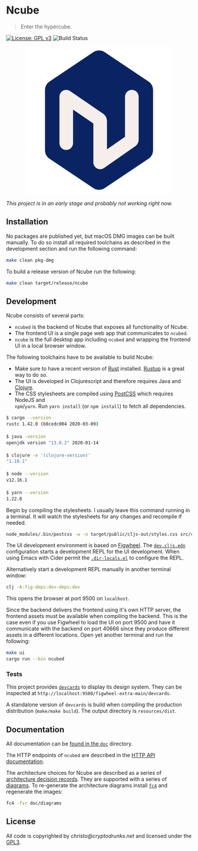 # Ncube

> Enter the hypercube.

[![License: GPL v3](https://img.shields.io/badge/License-GPL%20v3-blue.svg)](https://www.gnu.org/licenses/gpl-3.0) ![Build Status](https://github.com/critocrito/ncube/workflows/Build%20Status/badge.svg)

<p align="center">
  <img src="/resources/logo.png" width="400" alt="Ncube - Data exploration and verification for human rights">
</p>

_This project is in an early stage and probably not working right now._

## Installation

No packages are published yet, but macOS DMG images can be built manually. To do
so install all required toolchains as described in the development section and
run the following command:

```sh
make clean pkg-dmg
```

To build a release version of Ncube run the following:

```sh
make clean target/release/ncube
```

## Development

Ncube consists of several parts:

- `ncubed` is the backend of Ncube that exposes all functionality of Ncube.
- The frontend UI is a single page web app that communicates to `ncubed`.
- `ncube` is the full desktop app including `ncubed` and wrapping the frontend UI in a local browser window.

The following toolchains have to be available to build Ncube:

- Make sure to have a recent version of [Rust](https://www.rust-lang.org/)
  installed. [Rustup](https://rustup.rs/) is a great way to do so.
- The UI is developed in Clojurescript and therefore requires Java and
  [Clojure](https://clojure.org/guides/getting_started).
- The CSS stylesheets are compiled using [PostCSS](https://postcss.org/) which requires NodeJS and  
  `npm`/`yarn`. Run `yarn install` (or `npm install`) to fetch all dependencies.

```sh
$ cargo --version
rustc 1.42.0 (b8cedc004 2020-03-09)

$ java -version
openjdk version "13.0.2" 2020-01-14

$ clojure -e '(clojure-version)'
"1.10.1"

$ node --version
v12.16.1

$ yarn --version
1.22.0
```

Begin by compiling the stylesheets. I usually leave this command running in a
terminal. It will watch the stylesheets for any changes and recompile if needed.

```sh
node_modules/.bin/postcss -w -o target/public/cljs-out/styles.css src/css/*.css
```

The UI development environment is based on [Figwheel](https://figwheel.org/).
The [`dev.cljs.edn`](./dev.cljs.edn) configuration starts a development REPL for
the UI development. When using Emacs with Cider permit the
[`.dir-locals.el`](./.dir-locals.el) to configure the REPL.

Alternatively start a development REPL manually in another terminal window:

```sh
clj -A:fig-deps:dev-deps:dev
```

This opens the browser at port 9500 on `localhost`.

Since the backend delivers the frontend using it's own HTTP server, the frontend
assets must be available when compiling the backend. This is the case even if
you use Figwheel to load the UI on port 9500 and have it communicate with the
backend on port 40666 since they produce different assets in a different
locations. Open yet another terminal and run the following:

```sh
make ui
cargo run --bin ncubed
```

### Tests

This project provides [`devcards`](https://github.com/bhauman/devcards/) to
display its design system. They can be inspected at
`http://localhost:9500/figwheel-extra-main/devcards`.

A standalone version of `devcards` is build when compiling the production
distribution (`make/make build`). The output directory is `resources/dist`.

## Documentation

All documentation can be [found in the `doc`](doc) directory.

The HTTP endpoints of `ncubed` are described in the [HTTP API
documentation](doc/http-api.md).

The architecture choices for Ncube are described as a series of [architecture
decision
records](https://www.thoughtworks.com/de/radar/techniques/lightweight-architecture-decision-records).
They are supported with a series of [diagrams](doc/diagrams/ncube). To
re-generate the architecture diagrams install
[`fc4`](https://fundingcircle.github.io/fc4-framework/docs/get-started) and
regenerate the images:

```sh
fc4 -fsr doc/diagrams
```

## License

All code is copyrighted by _christo@cryptodrunks.net_ and licensed under the [GPL3](https://www.gnu.org/licenses/gpl-3.0.html).
